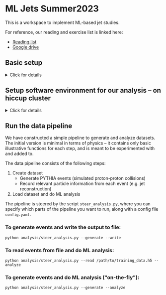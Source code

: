 # ML Jets Summer2023

This is a workspace to implement ML-based jet studies.

For reference, our reading and exercise list is linked here:
 - [Reading list](https://docs.google.com/document/d/1nDz0PvdvrQR79-z-nHU7dbMzTct1-O_NcjJzVuuaj5E/edit?usp=sharing)
 - [Google drive](https://drive.google.com/drive/u/0/folders/1eoGmWkVxYjx8As7fMrWZZGoWCt5Qil5U)

## Basic setup
<details>
  <summary>Click for details</summary>
<br/> 
  
To begin, we need to set up a few things to be able to run our code and keep track of our changes with version control. Don't allow yourself to get stuck – if you are spending more than e.g. 10 minutes on a given step and are not sure what to do, ask one of us – don't hesitate.
  
We also encourage you to liberally use ChatGPT for software questions, both techincal (e.g. "How do I navigate to a certain directory on a linux terminal?", "I got this error after trying to do X: <paste error>") and conceptual ("Why do I want to use version control when writing code?", "What is a python virtual environment?"). 
  
To start, do the following:
  - Create a [GitHub](https://github.com) account
  - We will create an account for you on the `hiccup` cluster, a local computing cluster that we will use this summer. 
    - Open a terminal on your laptop and try to login: `ssh <user>@hic.lbl.gov`
      - Your home directory (`/home/<user>`) is where you can store your code
      - The `/rstorage` directory should be used to store data that you generate from your analysis (e.g. ML training datasets)
    - [generate an SSH key](https://docs.github.com/en/authentication/connecting-to-github-with-ssh/generating-a-new-ssh-key-and-adding-it-to-the-ssh-agent?platform=linux) and upload it to your GitHub account
    - Clone this repository: `git clone <url>`
  - On your laptop, [download VSCode](https://code.visualstudio.com) 
    - Install the `Remote-SSH` extension – this will allow you to easily edit code on hiccup via your laptop's editor
    - Create a new workspace that ssh to hiccup, and add the folder for this repository to the workspace
    - Now, try to open a file and check that you can edit it successfully (with the changes being reflected on hiccup)
  
Now we are ready to set up the specific environment for our analysis.

   
</details>

## Setup software environment for our analysis – on hiccup cluster
<details>
  <summary>Click for details</summary>
<br/> 
  
### Logon to the hiccup GPU node
  
If you are using the terminal inside of VSCode, you can logon to the hiccupgpu node by install the "Remote-SSH" extension in VSCode and adding a new remote server:
```
 Host hic.lbl.gov 
 ...
   Hostname hic.lbl.gov
   User <usr>
   Port 1142
```
 
Alternately, you can log directly onto the hiccup GPU node with:
```
ssh <user>@hic.lbl.gov -p 1142
```

### Initialize environment
  
Now we need to initialize the environment: load heppy (for Monte Carlo event generation and jet finding), set the python version, and create a virtual environment for python packages.
We have set up an initialization script to take care of this. 
The first time you set up, you can do:
```
cd ML_Jets_Summer2023
./init.sh --install
```
  
On subsequent times, you don't need to pass the `install` flag:
```
cd ML_Jets_Summer2023
./init.sh
```

Now we are ready to run our scripts.

   
</details>

## Run the data pipeline
  
We have constructed a simple pipeline to generate and analyze datasets. The initial version is minimal in terms of physics – it contains only basic illustrative functions for each step, and is meant to be experimented with and added to.

The data pipeline consists of the following steps:
1. Create dataset
   - Generate PYTHIA events (simulated proton-proton collisions)
   - Record relevant particle information from each event (e.g. jet reconstruction)
2. Load dataset and do ML analysis

The pipeline is steered by the script `steer_analysis.py`, where you can specify which parts of the pipeline you want to run, along with a config file `config.yaml`.

### To generate events and write the output to file:
```
python analysis/steer_analysis.py --generate --write
```

### To read events from file and do ML analysis:
```
python analysis/steer_analysis.py --read /path/to/training_data.h5 --analyze
```

### To generate events and do ML analysis ("on-the-fly"):
```
python analysis/steer_analysis.py --generate --analyze
```
